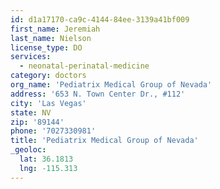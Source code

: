 ```yaml
---
id: d1a17170-ca9c-4144-84ee-3139a41bf009
first_name: Jeremiah
last_name: Nielson
license_type: DO
services:
  - neonatal-perinatal-medicine
category: doctors
org_name: 'Pediatrix Medical Group of Nevada'
address: '653 N. Town Center Dr., #112'
city: 'Las Vegas'
state: NV
zip: '89144'
phone: '7027330981'
title: 'Pediatrix Medical Group of Nevada'
_geoloc:
  lat: 36.1813
  lng: -115.313
---
```

